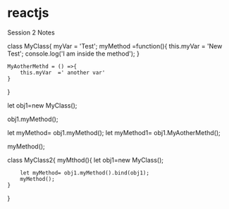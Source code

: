 # reactjs

Session 2 Notes

class MyClass{
	myVar = 'Test';
	myMethod =function(){
		this.myVar = 'New Test';
		console.log('I am inside the method');
	}
	
	MyAotherMethd = () =>{
		this.myVar  =' another var'
	}
}

let obj1=new MyClass();


obj1.myMethod();

let myMethod= obj1.myMethod();
let myMethod1= obj1.MyAotherMethd();

myMethod();

class MyClass2{
	myMthod(){
		let obj1=new MyClass();

		let myMethod= obj1.myMethod().bind(obj1);
		myMethod();
	}
}